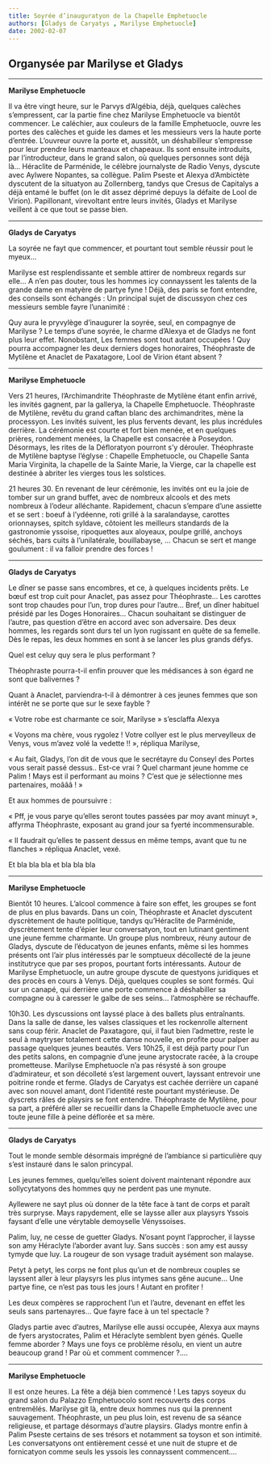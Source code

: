 ```yaml
---
title: Soyrée d’inauguratyon de la Chapelle Emphetuocle
authors: [Gladys de Caryatys , Marilyse Emphetuocle]
date: 2002-02-07
---
```


## Organysée par Marilyse et Gladys

---
**Marilyse Emphetuocle**

Il va être vingt heure, sur le Parvys d’Algébia, déjà, quelques calèches s’empressent, car la partie fine chez Marilyse Emphetuocle va bientôt commencer. Le caléchier, aux couleurs de la famille Emphetuocle, ouvre les portes des calèches et guide les dames et les messieurs vers la haute porte d’entrée. L’ouvreur ouvre la porte et, aussitôt, un déshabilleur s’empresse pour leur prendre leurs manteaux et chapeaux. Ils sont ensuite introduits, par l’introducteur, dans le grand salon, où quelques personnes sont déjà là... Héraclite de Parménide, le célèbre journalyste de Radio Venys, dyscute avec Aylwere Nopantes, sa collègue. Palim Pseste et Alexya d’Ambictète dyscutent de la situatyon au Zollernberg, tandys que Cresus de Capitalys a déjà entamé le buffet (on le dit assez déprimé depuys la défaite de Lool de Virion). Papillonant, virevoltant entre leurs invités, Gladys et Marilyse veillent à ce que tout se passe bien.

---
**Gladys de Caryatys**

La soyrée ne fayt que commencer, et pourtant tout semble réussir pout le myeux...

Marilyse est resplendissante et semble attirer de nombreux regards sur elle... A n’en pas douter, tous les hommes icy connayssent les talents de la grande dame en matyère de partye fyne ! Déjà, des paris se font entendre, des conseils sont échangés : Un principal sujet de discussyon chez ces messieurs semble fayre l’unanimité :

Quy aura le pryvylège d’inaugurer la soyrée, seul, en compagnye de Marilyse ? Le temps d’une soyrée, le charme d’Alexya et de Gladys ne font plus leur effet. Nonobstant, Les femmes sont tout autant occupées ! Quy pourra accompagner les deux derniers doges honoraires, Théophraste de Mytilène et Anaclet de Paxatagore, Lool de Virion étant absent ?

---
**Marilyse Emphetuocle**

Vers 21 heures, l’Archimandrite Théophraste de Mytilène étant enfin arrivé, les invités gagnent, par la gallerya, la Chapelle Emphetuocle. Théophraste de Mytilène, revêtu du grand caftan blanc des archimandrites, mène la processyon. Les invités suivent, les plus fervents devant, les plus incrédules derrière. La cérémonie est courte et fort bien menée, et en quelques prières, rondement menées, la Chapelle est consacrée à Poseydon. Désormays, les rites de la Défloratyon pourront s’y dérouler. Théophraste de Mytilène baptyse l’églyse : Chapelle Emphetuocle, ou Chapelle Santa Maria Virginita, la chapelle de la Sainte Marie, la Vierge, car la chapelle est destinée à abriter les vierges tous les solstices.

21 heures 30. En revenant de leur cérémonie, les invités ont eu la joie de tomber sur un grand buffet, avec de nombreux alcools et des mets nombreux à l’odeur alléchante. Rapidement, chacun s’empare d’une assiette et se sert : boeuf à l’ydéenne, roti grillé à la saralandayse, carottes orionnayses, spitch syldave, côtoient les meilleurs standards de la gastronomie yssoise, ripoquettes aux aloyeaux, poulpe grillé, anchoys séchés, bars cuits à l’unilatérale, bouillabayse, ... Chacun se sert et mange goulument : il va falloir prendre des forces !

---
**Gladys de Caryatys**

Le dîner se passe sans encombres, et ce, à quelques incidents prêts. Le bœuf est trop cuit pour Anaclet, pas assez pour Théophraste... Les carottes sont trop chaudes pour l’un, trop dures pour l’autre... Bref, un dîner habituel présidé par les Doges Honoraires... Chacun souhaitant se distinguer de l’autre, pas question d’être en accord avec son adversaire. Des deux hommes, les regards sont durs tel un lyon rugissant en quête de sa femelle. Dès le repas, les deux hommes en sont à se lancer les plus grands défys.

Quel est celuy quy sera le plus performant ?

Théophraste pourra-t-il enfin prouver que les médisances à son égard ne sont que balivernes ?

Quant à Anaclet, parviendra-t-il à démontrer à ces jeunes femmes que son intérêt ne se porte que sur le sexe fayble ?

« Votre robe est charmante ce soir, Marilyse » s’esclaffa Alexya

« Voyons ma chère, vous rygolez ! Votre collyer est le plus merveylleux de Venys, vous m’avez volé la vedette !! », répliqua Marilyse,

« Au fait, Gladys, l’on dit de vous que le secrétayre du Conseyl des Portes vous serait passé dessus.. Est-ce vrai ? Quel charmant jeune homme ce Palim ! Mays est il performant au moins ? C’est que je sélectionne mes partenaires, moâââ ! »

Et aux hommes de poursuivre :

« Pff, je vous parye qu’elles seront toutes passées par moy avant minuyt », affyrma Théophraste, exposant au grand jour sa fyerté incommensurable.

« Il faudrait qu’elles te passent dessus en même temps, avant que tu ne flanches » répliqua Anaclet, vexé.

Et bla bla bla et bla bla bla

---
**Marilyse Emphetuocle**

Bientôt 10 heures. L’alcool commence à faire son effet, les groupes se font de plus en plus bavards. Dans un coin, Théophraste et Anaclet dyscutent dyscrètement de haute politique, tandys qu’Héraclite de Parménide, dyscrètement tente d’épier leur conversatyon, tout en lutinant gentiment une jeune femme charmante. Un groupe plus nombreux, réuny autour de Gladys, dyscute de l’éducatyon de jeunes enfants, même si les hommes présents ont l’air plus intéressés par le somptueux décollecté de la jeune institutryce que par ses propos, pourtant forts intéressants. Autour de Marilyse Emphetuocle, un autre groupe dyscute de questyons juridiques et des procès en cours à Venys. Déjà, quelques couples se sont formés. Qui sur un canapé, qui derrière une porte commence à déshabiller sa compagne ou à caresser le galbe de ses seins... l’atmosphère se réchauffe.

10h30. Les dyscussions ont layssé place à des ballets plus entraînants. Dans la salle de danse, les valses classiques et les rockenrolle alternent sans coup férir. Anaclet de Paxatagore, qui, il faut bien l’admettre, reste le seul à maytryser totalement cette danse nouvelle, en profite pour palper au passage quelques jeunes beautés. Vers 10h25, il est déjà party pour l’un des petits salons, en compagnie d’une jeune arystocrate racée, à la croupe prometteuse. Marilyse Emphetuocle n’a pas résysté à son groupe d’admirateur, et son décolleté s’est largement ouvert, layssant entrevoir une poitrine ronde et ferme. Gladys de Caryatys est cachée derrière un capané avec son nouvel amant, dont l’identité reste pourtant mystérieuse. De dyscrets râles de playsirs se font entendre. Théophraste de Mytilène, pour sa part, a préféré aller se recueillir dans la Chapelle Emphetuocle avec une toute jeune fille à peine déflorée et sa mère.

---
**Gladys de Caryatys**

Tout le monde semble désormais imprégné de l’ambiance si particulière quy s’est instauré dans le salon princypal.

Les jeunes femmes, quelqu’elles soient doivent maintenant répondre aux sollycytatyons des hommes quy ne perdent pas une mynute.

Ayllewere ne sayt plus où donner de la tête face à tant de corps et paraît très surpryse. Mays rapydement, elle se laysse aller aux playsyrs Yssois faysant d’elle une vérytable demoyselle Vényssoises.

Palim, luy, ne cesse de guetter Gladys. N’osant poynt l’approcher, il laysse son amy Héraclyte l’aborder avant luy. Sans succès : son amy est aussy tymyde que luy. La rougeur de son vysage traduit aysément son malayse.

Petyt à petyt, les corps ne font plus qu’un et de nombreux couples se layssent aller à leur playsyrs les plus intymes sans gêne aucune... Une partye fine, ce n’est pas tous les jours ! Autant en profiter !

Les deux compères se rapprochent l’un et l’autre, devenant en effet les seuls sans partenayres... Que fayre face à un tel spectacle ?

Gladys partie avec d’autres, Marilyse elle aussi occupée, Alexya aux mayns de fyers arystocrates, Palim et Héraclyte semblent byen génés. Quelle femme aborder ? Mays une foys ce problème résolu, en vient un autre beaucoup grand ! Par où et comment commencer ?....

---
**Marilyse Emphetuocle**

Il est onze heures. La fête a déjà bien commencé ! Les tapys soyeux du grand salon du Palazzo Emphetuocolo sont recouverts des corps entremêlés. Marilyse git là, entre deux hommes nus qui la prennent sauvagement. Théophraste, un peu plus loin, est revenu de sa séance religieuse, et partage désormays d’autre playsirs. Gladys montre enfin à Palim Pseste certains de ses trésors et notamment sa toyson et son intimité. Les conversatyons ont entièrement cessé et une nuit de stupre et de fornicatyon comme seuls les yssois les connayssent commencent....

